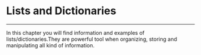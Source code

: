 # Lists and Dictionaries
---
In this chapter you will find information and examples of lists/dictionaries.They are powerful tool when organizing, storing and manipulating all kind of information.
